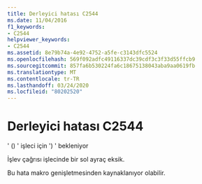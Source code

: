 ```yaml
---
title: Derleyici hatası C2544
ms.date: 11/04/2016
f1_keywords:
- C2544
helpviewer_keywords:
- C2544
ms.assetid: 8e79b74a-4e92-4752-a5fe-c3143dfc5524
ms.openlocfilehash: 569f092adfc49116337dc39cdf3c3f33d55ffcb9
ms.sourcegitcommit: 857fa6b530224fa6c18675138043aba9aa0619fb
ms.translationtype: MT
ms.contentlocale: tr-TR
ms.lasthandoff: 03/24/2020
ms.locfileid: "80202520"
---
```

# <a name="compiler-error-c2544"></a>Derleyici hatası C2544

' () ' işleci için ') ' bekleniyor

İşlev çağrısı işlecinde bir sol ayraç eksik.

Bu hata makro genişletmesinden kaynaklanıyor olabilir.
